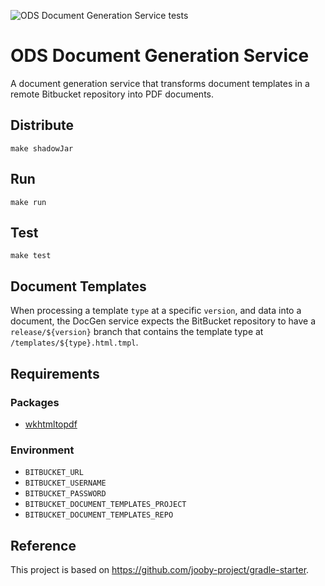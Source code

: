![ODS Document Generation Service tests](https://github.com/opendevstack/ods-document-generation-svc/workflows/Document%20Generation%20Service/badge.svg)

# ODS Document Generation Service

A document generation service that transforms document templates in a remote Bitbucket repository into PDF documents.

## Distribute

```
make shadowJar
```

## Run

```
make run
```

## Test

```
make test
```

## Document Templates

When processing a template `type` at a specific `version`, and data into a document, the DocGen service expects the BitBucket repository to have a `release/${version}` branch that contains the template type at `/templates/${type}.html.tmpl`.

## Requirements

### Packages

- [wkhtmltopdf](https://wkhtmltopdf.org/)

### Environment

- `BITBUCKET_URL`
- `BITBUCKET_USERNAME`
- `BITBUCKET_PASSWORD`
- `BITBUCKET_DOCUMENT_TEMPLATES_PROJECT`
- `BITBUCKET_DOCUMENT_TEMPLATES_REPO`

## Reference

This project is based on https://github.com/jooby-project/gradle-starter.
